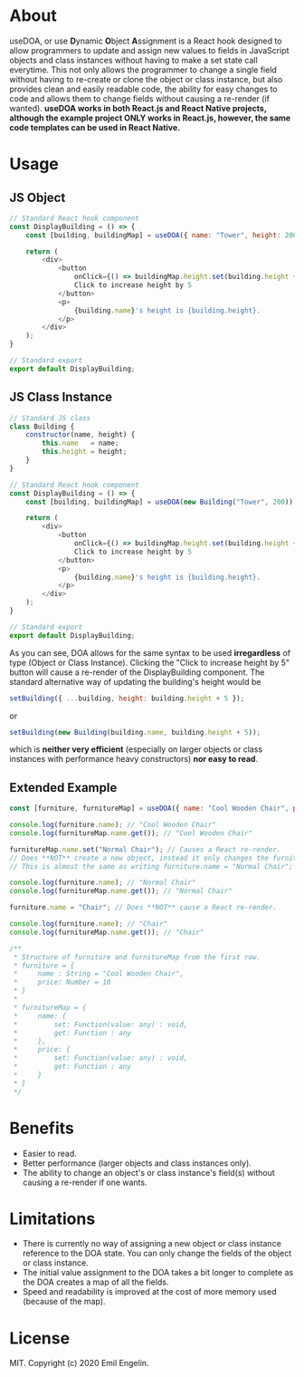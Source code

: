 # About
useDOA, or use **D**ynamic **O**bject **A**ssignment is a React hook designed to allow programmers to
update and assign new values to fields in JavaScript objects and class instances without having
to make a set state call everytime. This not only allows the programmer to change a single field without having to
re-create or clone the object or class instance, but also provides clean and easily readable code, the ability for easy changes to code and allows them to change fields without causing a
re-render (if wanted). **useDOA works in both React.js and React Native projects, although the example project ONLY works in React.js, however, the same code templates can be used in React Native.**

# Usage
## JS Object
```javascript
// Standard React hook component
const DisplayBuilding = () => {
    const [building, buildingMap] = useDOA({ name: "Tower", height: 200 });

    return (
        <div>
            <button
                onClick={() => buildingMap.height.set(building.height + 5)}>
                Click to increase height by 5
            </button>
            <p>
                {building.name}'s height is {building.height}.
            </p>
        </div>
    );
}

// Standard export
export default DisplayBuilding;
```

## JS Class Instance
```javascript
// Standard JS class
class Building {
    constructor(name, height) {
        this.name   = name;
        this.height = height;
    }
}

// Standard React hook component
const DisplayBuilding = () => {
    const [building, buildingMap] = useDOA(new Building("Tower", 200));

    return (
        <div>
            <button
                onClick={() => buildingMap.height.set(building.height + 5)}>
                Click to increase height by 5
            </button>
            <p>
                {building.name}'s height is {building.height}.
            </p>
        </div>
    );
}

// Standard export
export default DisplayBuilding;
```

As you can see, DOA allows for the same syntax to be used **irregardless** of type (Object or Class Instance).
Clicking the "Click to increase height by 5" button will cause a re-render of the DisplayBuilding component.
The standard alternative way of updating the building's height would be
```javascript
setBuilding({ ...building, height: building.height + 5 });
```
or
```javascript
setBuilding(new Building(building.name, building.height + 5));
```
which is **neither very efficient** (especially on larger objects or class instances with performance heavy constructors) **nor easy to read**.

## Extended Example
```javascript
const [furniture, furnitureMap] = useDOA({ name: "Cool Wooden Chair", price: 10 });

console.log(furniture.name); // "Cool Wooden Chair"
console.log(furnitureMap.name.get()); // "Cool Wooden Chair"

furnitureMap.name.set("Normal Chair"); // Causes a React re-render.
// Does **NOT** create a new object, instead it only changes the furniture's name field.
// This is almost the same as writing furniture.name = "Normal Chair"; except for one key difference, as you will see below.

console.log(furniture.name); // "Normal Chair"
console.log(furnitureMap.name.get()); // "Normal Chair"

furniture.name = "Chair"; // Does **NOT** cause a React re-render.

console.log(furniture.name); // "Chair"
console.log(furnitureMap.name.get()); // "Chair"

/**
 * Structure of furniture and furnitureMap from the first row.
 * furniture = {
 *     name : String = "Cool Wooden Chair",
 *     price: Number = 10
 * }
 * 
 * furnitureMap = {
 *     name: {
 *         set: Function(value: any) : void,
 *         get: Function : any
 *     },
 *     price: {
 *         set: Function(value: any) : void,
 *         get: Function : any
 *     }
 * }
 */
```

# Benefits
* Easier to read.
* Better performance (larger objects and class instances only).
* The ability to change an object's or class instance's field(s) without causing a re-render if one wants.

# Limitations
* There is currently no way of assigning a new object or class instance reference to the DOA state. You can only change the fields of the object or class instance.
* The initial value assignment to the DOA takes a bit longer to complete as the DOA creates a map of all the fields.
* Speed and readability is improved at the cost of more memory used (because of the map).

# License
MIT. Copyright (c) 2020 Emil Engelin.